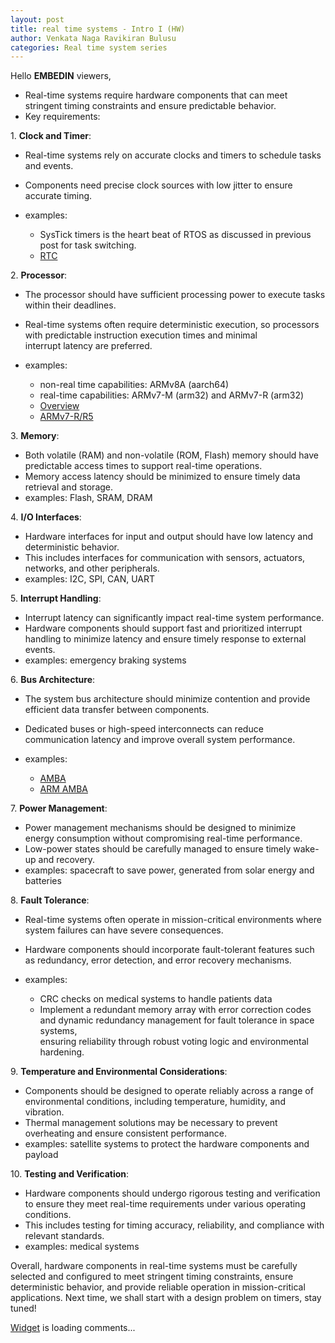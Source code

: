 ```yaml
---
layout: post
title: real time systems - Intro I (HW)
author: Venkata Naga Ravikiran Bulusu
categories: Real time system series
---
```


Hello **EMBEDIN** viewers,

- Real-time systems require hardware components that can meet stringent timing constraints and ensure predictable behavior.
- Key requirements:

1\. **Clock and Timer**:

- Real-time systems rely on accurate clocks and timers to schedule tasks and events.
- Components need precise clock sources with low jitter to ensure accurate timing.
- examples:

  - SysTick timers is the heart beat of RTOS as discussed in previous post for task switching.
  - [RTC](https://www.allaboutcircuits.com/technical-articles/introduction-to-microcontroller-timers-periodic-timers/)

2\. **Processor**:

- The processor should have sufficient processing power to execute tasks within their deadlines.
- Real-time systems often require deterministic execution, so processors with predictable instruction execution times and minimal<br>
  interrupt latency are preferred.
- examples:

  - non-real time capabilities: ARMv8A (aarch64)
  - real-time capabilities: ARMv7-M (arm32) and ARMv7-R (arm32)
  - [Overview](https://medium.com/@wassimdhokkar/get-first-introduction-to-different-arm-processors-39679593c0d6)
  - [ARMv7-R/R5](https://developer.arm.com/Processors/Cortex-R5)

3\. **Memory**:

- Both volatile (RAM) and non-volatile (ROM, Flash) memory should have predictable access times to support real-time operations.
- Memory access latency should be minimized to ensure timely data retrieval and storage.
- examples: Flash, SRAM, DRAM

4\. **I/O Interfaces**:

- Hardware interfaces for input and output should have low latency and deterministic behavior.
- This includes interfaces for communication with sensors, actuators, networks, and other peripherals.
- examples: I2C, SPI, CAN, UART

5\. **Interrupt Handling**:

- Interrupt latency can significantly impact real-time system performance.
- Hardware components should support fast and prioritized interrupt handling to minimize latency and ensure timely response to external events.
- examples: emergency braking systems

6\. **Bus Architecture**:

- The system bus architecture should minimize contention and provide efficient data transfer between components.
- Dedicated buses or high-speed interconnects can reduce communication latency and improve overall system performance.
- examples:

  - [AMBA](https://iamradhakulkarni.blogspot.com/2023/06/understanding-amba-protocol-apb-ahb-and.html)
  - [ARM AMBA](https://developer.arm.com/documentation/102202/0300/What-is-AMBA--and-why-use-it-)

7\. **Power Management**:

- Power management mechanisms should be designed to minimize energy consumption without compromising real-time performance.
- Low-power states should be carefully managed to ensure timely wake-up and recovery.
- examples: spacecraft to save power, generated from solar energy and batteries

8\. **Fault Tolerance**:

- Real-time systems often operate in mission-critical environments where system failures can have severe consequences.
- Hardware components should incorporate fault-tolerant features such as redundancy, error detection, and error recovery mechanisms.
- examples:

  - CRC checks on medical systems to handle patients data
  - Implement a redundant memory array with error correction codes and dynamic redundancy management for fault tolerance in space systems,<br>
    ensuring reliability through robust voting logic and environmental hardening.

9\. **Temperature and Environmental Considerations**:

- Components should be designed to operate reliably across a range of environmental conditions, including temperature, humidity, and vibration.
- Thermal management solutions may be necessary to prevent overheating and ensure consistent performance.
- examples: satellite systems to protect the hardware components and payload

10\. **Testing and Verification**:

- Hardware components should undergo rigorous testing and verification to ensure they meet real-time requirements under various operating<br>
  conditions.
- This includes testing for timing accuracy, reliability, and compliance with relevant standards.
- examples: medical systems

Overall, hardware components in real-time systems must be carefully selected and configured to meet stringent timing constraints, ensure deterministic behavior, and provide reliable operation in mission-critical applications. Next time, we shall start with a design problem on timers, stay tuned!


<!-- begin wwww.htmlcommentbox.com -->
 <div id="HCB_comment_box"><a href="http://www.htmlcommentbox.com">Widget</a> is loading comments...</div>
 <link rel="stylesheet" type="text/css" href="https://www.htmlcommentbox.com/static/skins/bootstrap/twitter-bootstrap.css?v=0" />
 <script type="text/javascript" id="hcb"> /*<!--*/ if(!window.hcb_user){hcb_user={};} (function(){var s=document.createElement("script"), l=hcb_user.PAGE || (""+window.location).replace(/'/g,"%27"), h="https://www.htmlcommentbox.com";s.setAttribute("type","text/javascript");s.setAttribute("src", h+"/jread?page="+encodeURIComponent(l).replace("+","%2B")+"&mod=%241%24wq1rdBcg%24RmXC2fLP9uwV4kXjhF9Do."+"&opts=16798&num=10&ts=1715334874839");if (typeof s!="undefined") document.getElementsByTagName("head")[0].appendChild(s);})(); /*-->*/ </script>
<!-- end www.htmlcommentbox.com -->
